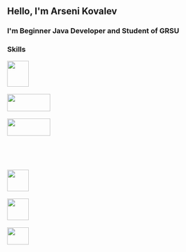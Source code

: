 ## Hello, I'm Arseni Kovalev

### I'm Beginner Java Developer and Student of GRSU



### Skills

<html>
<head>
</head>
<body>
<p>
<img src="https://upload.wikimedia.org/wikipedia/ru/thumb/3/39/Java_logo.svg/1200px-Java_logo.svg.png" width="50px" height="60px"></img>
&nbsp;&nbsp;&nbsp;&nbsp;

<img src="https://upload.wikimedia.org/wikipedia/commons/thumb/4/44/Spring_Framework_Logo_2018.svg/220px-Spring_Framework_Logo_2018.svg.png" width="100px" height="40px"  margin-left="25px" markdown="1" ></img>
&nbsp;&nbsp;&nbsp;&nbsp;

<img src="https://upload.wikimedia.org/wikipedia/commons/thumb/2/22/Hibernate_logo_a.png/250px-Hibernate_logo_a.png" width="100px" height="40px"  margin-left="25px"></img>

<br>
<br>
<br>

<img src="https://upload.wikimedia.org/wikipedia/commons/thumb/6/61/HTML5_logo_and_wordmark.svg/120px-HTML5_logo_and_wordmark.svg.png" width="50px" height="50px" margin-left="25px"></img>
&nbsp;&nbsp;&nbsp;&nbsp;

<img src="https://upload.wikimedia.org/wikipedia/commons/thumb/d/d5/CSS3_logo_and_wordmark.svg/120px-CSS3_logo_and_wordmark.svg.png" width="50px" height="50px" margin-left="25px"></img>
&nbsp;&nbsp;&nbsp;&nbsp;

<img src="https://upload.wikimedia.org/wikipedia/commons/thumb/2/29/Postgresql_elephant.svg/440px-Postgresql_elephant.svg.png" width="50px" height="40px" margin-left="25px"></img>
</p>
</body>
</html>
